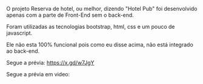 O projeto Reserva de hotel, ou melhor, dizendo "Hotel Pub" foi desenvolvido apenas com a parte de Front-End
sem o back-end.

Foram utilizadas as tecnologias bootstrap, html, css e um pouco de javascript.

Ele não esta 100% funcional pois como eu disse acima, não está integrado ao back-end. 

Segue a prévia: https://x.gd/w7JgY

Segue a prévia em video:




